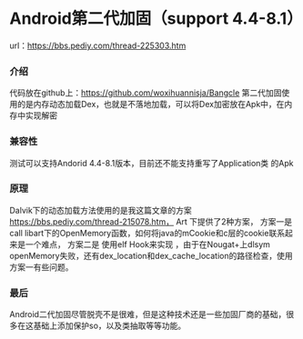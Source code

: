 # Android第二代加固（support 4.4-8.1）

url：https://bbs.pediy.com/thread-225303.htm

### 介绍

代码放在github上：https://github.com/woxihuannisja/Bangcle
第二代加固使用的是内存动态加载Dex，也就是不落地加载，可以将Dex加密放在Apk中，在内存中实现解密

### 兼容性

测试可以支持Andorid 4.4-8.1版本，目前还不能支持重写了Application类 的Apk

### 原理

Dalvik下的动态加载方法使用的是我这篇文章的方案 https://bbs.pediy.com/thread-215078.htm，
Art 下提供了2种方案，
方案一是 call libart下的OpenMemory函数，如何将java的mCookie和c层的cookie联系起来是一个难点，
方案二是 使用elf Hook来实现 ，由于在Nougat+上dlsym openMemory失败，还有dex_location和dex_cache_location的路径检查，使用方案一有些问题。

### 最后

Android二代加固尽管脱壳不是很难，但是这种技术还是一些加固厂商的基础，很多在这基础上添加保护so，以及类抽取等等功能。